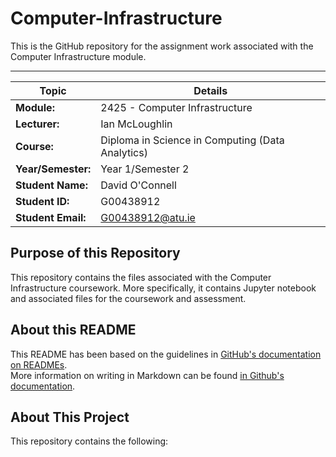 # Computer-Infrastructure  
This is the GitHub repository for the assignment work associated with the Computer Infrastructure module.  
***  
  
| Topic | Details |
|---------|-------------|
| **Module:**  | 2425 - Computer Infrastructure  |
| **Lecturer:**  | Ian McLoughlin  | 
| **Course:**  | Diploma in Science in Computing (Data Analytics)  |
| **Year/Semester:**  | Year 1/Semester 2  |
| **Student Name:**  | David O'Connell  |
| **Student ID:**  | G00438912  |
| **Student Email:**  | G00438912@atu.ie  |  

## Purpose of this Repository   
This repository contains the files associated with the Computer Infrastructure coursework. More specifically, it contains Jupyter notebook and associated files for the coursework and assessment.  

## About this README  
This README has been based on the guidelines in [GitHub's documentation on READMEs](https://docs.github.com/en/repositories/managing-your-repositorys-settings-and-features/customizing-your-repository/about-readmes).  
More information on writing in Markdown can be found [in Github's documentation](https://docs.github.com/en/get-started/writing-on-github/getting-started-with-writing-and-formatting-on-github/basic-writing-and-formatting-syntax). 

## About This Project  
This repository contains the following:  
